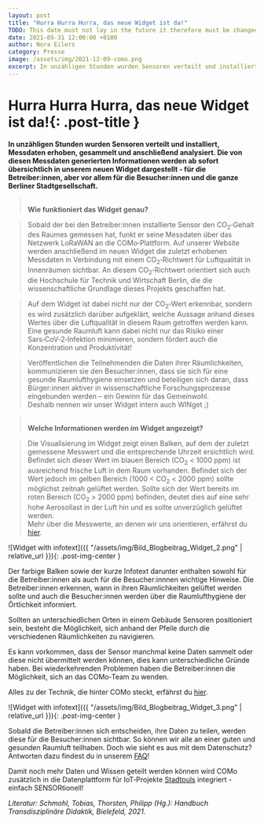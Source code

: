 ```yaml
---
layout: post
title: "Hurra Hurra Hurra, das neue Widget ist da!"
TODO: This date must not lay in the future it therefore must be changed on the day the post is published 2021 -> 2022
date: 2021-05-31 12:00:00 +0100
author: Nora Eilers
category: Presse
image: /assets/img/2021-12-09-como.png
excerpt: In unzähligen Stunden wurden Sensoren verteilt und installiert, Messdaten erhoben, gesammelt und anschließend analysiert. Die von diesen Messdaten generierten Informationen werden ab sofort übersichtlich in unserem neuen Widget dargestellt - für die Betreiber:innen, aber vor allem für die Besucher:innen und die ganze Berliner Stadtgesellschaft.
---
```


# **Hurra Hurra Hurra, das neue Widget ist da!**{: .post-title }

**In unzähligen Stunden wurden Sensoren verteilt und installiert, Messdaten erhoben, gesammelt und anschließend analysiert. Die von diesen Messdaten generierten Informationen werden ab sofort übersichtlich in unserem neuen Widget dargestellt - für die Betreiber:innen, aber vor allem für die Besucher:innen und die ganze Berliner Stadtgesellschaft.**

> <br/> **Wie funktioniert das Widget genau?**

> Sobald der bei den Betreiber:innen installierte Sensor den CO<sub>2</sub>&#8209;Gehalt des Raumes gemessen hat, funkt er seine Messdaten über das Netzwerk LoRaWAN an die COMo&#8209;Plattform. Auf unserer Website werden anschließend im neuen Widget die zuletzt erhobenen Messdaten in Verbindung mit einem CO<sub>2</sub>&#8209;Richtwert für Luftqualität in Innenräumen sichtbar. An diesem CO<sub>2</sub>&#8209;Richtwert orientiert sich auch die Hochschule für Technik und Wirtschaft Berlin, die die wissenschaftliche Grundlage dieses Projekts geschaffen hat.

> Auf dem Widget ist dabei nicht nur der CO<sub>2</sub>&#8209;Wert erkennbar, sondern es wird zusätzlich darüber aufgeklärt, welche Aussage anhand dieses Wertes über die Luftqualität in diesem Raum getroffen werden kann. Eine gesunde Raumluft kann dabei nicht nur das Risiko einer Sars&#8209;CoV&#8209;2&#8209;Infektion minimieren, sondern fördert auch die Konzentration und Produktivität!

> Veröffentlichen die Teilnehmenden die Daten ihrer Räumlichkeiten, kommunizieren sie den Besucher:innen, dass sie sich für eine gesunde Raumlufthygiene einsetzen und beteiligen sich daran, dass Bürger:innen aktiver in wissenschaftliche Forschungsprozesse eingebunden werden – ein Gewinn für das Gemeinwohl. 
<br>Deshalb nennen wir unser Widget intern auch WINget ;)

> <br/> **Welche Informationen werden im Widget angezeigt?**

> Die Visualisierung im Widget zeigt einen Balken, auf dem der zuletzt gemessene Messwert und die entsprechende Uhrzeit ersichtlich wird.
> Befindet sich dieser Wert im blauen Bereich (CO<sub>2</sub> < 1000 ppm) ist ausreichend frische Luft in dem Raum vorhanden. Befindet sich der Wert jedoch im gelben Bereich (1000 < CO<sub>2</sub> < 2000 ppm) sollte
> möglichst zeitnah gelüftet werden. Sollte sich der Wert bereits im roten Bereich (CO<sub>2</sub> > 2000 ppm) befinden, deutet dies auf eine sehr hohe Aerosollast in der Luft hin und es sollte unverzüglich gelüftet werden. 
<br>Mehr über die Messwerte, an denen wir uns orientieren, erfährst du [hier](https://como-berlin.de/faq.html#h2-warum-sollte-die-co-sub-2-sub-konzentration-in-innenräumen-gemessen-werden).

![Widget with infotext]({{ "/assets/img/Bild_Blogbeitrag_Widget_2.png" | relative_url }}){: .post-img-center }

Der farbige Balken sowie der kurze Infotext darunter enthalten sowohl für die Betreiber:innen als auch für die Besucher:innnen wichtige Hinweise. Die Betreiber:innen erkennen, wann in ihren Räumlichkeiten gelüftet werden sollte und auch die Besucher:innen werden über die Raumlufthygiene der Örtlichkeit informiert.

Sollten an unterschiedlichen Orten in einem Gebäude Sensoren positioniert sein, besteht die Möglichkeit, sich anhand der Pfeile durch die verschiedenen Räumlichkeiten zu navigieren.


Es kann vorkommen, dass der Sensor manchmal keine Daten sammelt oder diese nicht übermittelt werden können, dies kann unterschiedliche Gründe haben. Bei wiederkehrenden Problemen haben die Betreiber:innen die Möglichkeit, sich an das COMo&#8209;Team zu wenden. 

Alles zu der Technik, die hinter COMo steckt, erfährst du [hier](https://como-berlin.de/faq.html#sensoren).

![Widget with infotext]({{ "/assets/img/Bild_Blogbeitrag_Widget_3.png" | relative_url }}){: .post-img-center }

Sobald die Betreiber:innen sich entscheiden, ihre Daten zu teilen, werden diese für die Besucher:innen sichtbar. So können wir alle an einer guten und gesunden Raumluft teilhaben. Doch wie sieht es aus mit dem Datenschutz? Antworten dazu findest du in unserem [FAQ](https://como-berlin.de/faq.html#datenschutz)!

Damit noch mehr Daten und Wissen geteilt werden können wird COMo zusätzlich in die Datenplattform für IoT&#8209;Projekte [Stadtpuls](https://stadtpuls.com/COMo-Projekt/sensors) integriert - einfach SENSORtionell!

<i>Literatur:
Schmohl, Tobias, Thorsten, Philipp (Hg.): Handbuch Transdisziplinäre Didaktik, Bielefeld, 2021.
</i>
